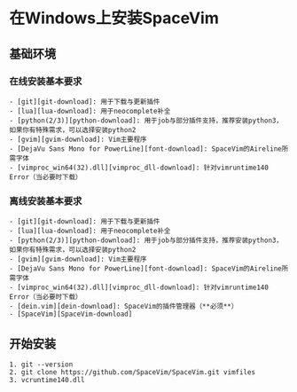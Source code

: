 # 在Windows上安装SpaceVim

## 基础环境

### 在线安装基本要求

    - [git][git-download]: 用于下载与更新插件
    - [lua][lua-download]: 用于neocomplete补全
    - [python(2/3)][python-download]: 用于job与部分插件支持，推荐安装python3，如果你有特殊需求，可以选择安装python2
    - [gvim][gvim-download]: Vim主要程序
    - [DejaVu Sans Mono for PowerLine][font-download]: SpaceVim的Aireline所需字体
    - [vimproc_win64(32).dll][vimproc_dll-download]: 针对vimruntime140 Error（当必要时下载）

### 离线安装基本要求

    - [git][git-download]: 用于下载与更新插件
    - [lua][lua-download]: 用于neocomplete补全
    - [python(2/3)][python-download]: 用于job与部分插件支持，推荐安装python3，如果你有特殊需求，可以选择安装python2
    - [gvim][gvim-download]: Vim主要程序
    - [DejaVu Sans Mono for PowerLine][font-download]: SpaceVim的Aireline所需字体
    - [vimproc_win64(32).dll][vimproc_dll-download]: 针对vimruntime140 Error（当必要时下载）
    - [dein.vim][dein-download]: SpaceVim的插件管理器（**必须**）
    - [SpaceVim][SpaceVim-download]

## 开始安装

    1. git --version
    2. git clone https://github.com/SpaceVim/SpaceVim.git vimfiles
    3. vcruntime140.dll

[git-download]: https://git-scm.com/download
[lua-download]: http://luabinaries.sourceforge.net/download.html
[python-download]: https://www.python.org/downloads
[gvim-download]: https://github.com/vim/vim-win32-installer/releases
[vimproc_dll-download]: https://www.dllme.com/dll/download/29939/vcruntime140.dll
[font-download]: https://github.com/wsdjeg/DotFiles/blob/master/fonts/DejaVu%20Sans%20Mono%20for%20Powerline.ttf
[dein-download]: https://github.com/Shougo/dein.vim.git
[SpaceVim-download]: https://github.com/SpaceVim/SpaceVim.git
